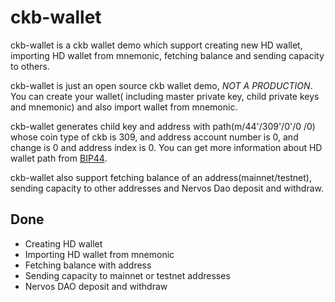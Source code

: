 # ckb-wallet
ckb-wallet is a ckb wallet demo which support creating new HD wallet, importing HD wallet from mnemonic, 
fetching balance and sending capacity to others.

ckb-wallet is just an open source ckb wallet demo, *NOT A PRODUCTION*. You can create your wallet(
including master private key, child private keys and mnemonic) and also import wallet from mnemonic.

ckb-wallet generates child key and address with path(m/44'/309'/0'/0 /0) whose coin type of ckb is 309, 
and address account number is 0, and change is 0 and address index is 0. You can get more information about 
HD wallet path from [BIP44](https://github.com/bitcoin/bips/blob/master/bip-0044.mediawiki).

ckb-wallet also support fetching balance of an address(mainnet/testnet), sending capacity to other addresses and Nervos Dao deposit and withdraw. 

## Done

- Creating HD wallet
- Importing HD wallet from mnemonic
- Fetching balance with address
- Sending capacity to mainnet or testnet addresses
- Nervos DAO deposit and withdraw

